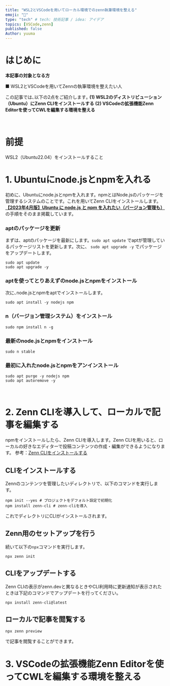 ```yaml
---
title: "WSL2とVSCodeを用いてローカル環境でのzenn執筆環境を整える"
emoji: "🙌"
type: "tech" # tech: 技術記事 / idea: アイデア
topics: [VSCode,zenn]
published: false
Author: yuuma
---
```


# はじめに

__本記事の対象となる方__

■ WSL2とVSCodeを用いてZennの執筆環境を整えたい人


この記事では､以下の2点をご紹介します｡
__(1) WSL2のディストリビューション（Ubuntu）にZenn CLIをインストールする__
__(2) VSCodeの拡張機能Zenn Editorを使ってCWLを編集する環境を整える__

&nbsp;

# 前提
WSL2（Ubuntu22.04）をインストールすること

# 1. Ubuntuにnode.jsとnpmを入れる
初めに、Ubuntuにnode.jsとnpmを入れます。npmとはNode.jsのパッケージを管理するシステムのことです。これを用いてZenn CLIをインストールします。__[【2023年4月版】Ubuntu に node.js と npm を入れたい（バージョン管理も）](https://qiita.com/nouernet/items/d6ad4d5f4f08857644de)__ の手順をそのまま掲載しています。

### aptのパッケージを更新
まずは、aptのパッケージを最新にします。`sudo apt update` でaptが管理しているパッケージリストを更新します。次に、 `sudo apt upgrade -y` でパッケージをアップデートします。 

```bash=
sudo apt update
sudo apt upgrade -y
```

### aptを使ってとりあえずのnode.jsとnpmをインストール
次に､node.jsとnpmをaptでインストールします。
```bash=
sudo apt install -y nodejs npm
```

### n（バージョン管理システム）をインストール
```bash=
sudo npm install n -g
```

### 最新のnode.jsとnpmをインストール
```bash=
sudo n stable
```

### 最初に入れたnode.jsとnpmをアンインストール
```bash=
sudo apt purge -y nodejs npm
sudo apt autoremove -y
```


&nbsp;

# 2. Zenn CLIを導入して、ローカルで記事を編集する
npmをインストールしたら、Zenn CLIを導入します。Zenn CLIを用いると、ローカルの好きなエディターで投稿コンテンツの作成・編集ができるようになります。
参考：[Zenn CLIをインストールする](https://zenn.dev/zenn/articles/install-zenn-cli)


## CLIをインストールする
Zennのコンテンツを管理したいディレクトリで、以下のコマンドを実行します。
```bash=
npm init --yes # プロジェクトをデフォルト設定で初期化
npm install zenn-cli # zenn-cliを導入
```
これでディレクトリにCLIがインストールされます。

## Zenn用のセットアップを行う
続いて以下の`npx`コマンドを実行します。
```bash=
npx zenn init
```
## CLIをアップデートする
Zenn CLIの表示がzenn.devと異なるときやCLI利用時に更新通知が表示されたときは下記のコマンドでアップデートを行ってください。
```bash=
npx install zenn-cli@latest
```

## ローカルで記事を閲覧する
```bash=
npx zenn preview
```
で記事を閲覧することができます。

# 3. VSCodeの拡張機能Zenn Editorを使ってCWLを編集する環境を整える
